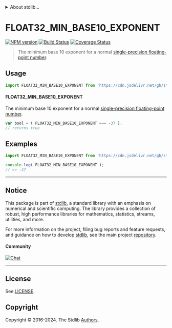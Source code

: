 <!--

@license Apache-2.0

Copyright (c) 2024 The Stdlib Authors.

Licensed under the Apache License, Version 2.0 (the "License");
you may not use this file except in compliance with the License.
You may obtain a copy of the License at

   http://www.apache.org/licenses/LICENSE-2.0

Unless required by applicable law or agreed to in writing, software
distributed under the License is distributed on an "AS IS" BASIS,
WITHOUT WARRANTIES OR CONDITIONS OF ANY KIND, either express or implied.
See the License for the specific language governing permissions and
limitations under the License.

-->


<details>
  <summary>
    About stdlib...
  </summary>
  <p>We believe in a future in which the web is a preferred environment for numerical computation. To help realize this future, we've built stdlib. stdlib is a standard library, with an emphasis on numerical and scientific computation, written in JavaScript (and C) for execution in browsers and in Node.js.</p>
  <p>The library is fully decomposable, being architected in such a way that you can swap out and mix and match APIs and functionality to cater to your exact preferences and use cases.</p>
  <p>When you use stdlib, you can be absolutely certain that you are using the most thorough, rigorous, well-written, studied, documented, tested, measured, and high-quality code out there.</p>
  <p>To join us in bringing numerical computing to the web, get started by checking us out on <a href="https://github.com/stdlib-js/stdlib">GitHub</a>, and please consider <a href="https://opencollective.com/stdlib">financially supporting stdlib</a>. We greatly appreciate your continued support!</p>
</details>

# FLOAT32_MIN_BASE10_EXPONENT

[![NPM version][npm-image]][npm-url] [![Build Status][test-image]][test-url] [![Coverage Status][coverage-image]][coverage-url] <!-- [![dependencies][dependencies-image]][dependencies-url] -->

> The minimum base 10 exponent for a normal [single-precision floating-point number][ieee754].



<section class="usage">

## Usage

<!-- eslint-disable id-length -->

```javascript
import FLOAT32_MIN_BASE10_EXPONENT from 'https://cdn.jsdelivr.net/gh/stdlib-js/constants-float32-min-base10-exponent@deno/mod.js';
```

#### FLOAT32_MIN_BASE10_EXPONENT

The minimum base 10 exponent for a normal [single-precision floating-point number][ieee754].

<!-- eslint-disable id-length -->

```javascript
var bool = ( FLOAT32_MIN_BASE10_EXPONENT === -37 );
// returns true
```

</section>

<!-- /.usage -->

<section class="examples">

## Examples

<!-- TODO: better example -->

<!-- eslint no-undef: "error" -->

<!-- eslint-disable id-length -->

```javascript
import FLOAT32_MIN_BASE10_EXPONENT from 'https://cdn.jsdelivr.net/gh/stdlib-js/constants-float32-min-base10-exponent@deno/mod.js';

console.log( FLOAT32_MIN_BASE10_EXPONENT );
// => -37
```

</section>

<!-- /.examples -->

<!-- C interface documentation. -->



<!-- Section for related `stdlib` packages. Do not manually edit this section, as it is automatically populated. -->

<section class="related">

</section>

<!-- /.related -->

<!-- Section for all links. Make sure to keep an empty line after the `section` element and another before the `/section` close. -->


<section class="main-repo" >

* * *

## Notice

This package is part of [stdlib][stdlib], a standard library with an emphasis on numerical and scientific computing. The library provides a collection of robust, high performance libraries for mathematics, statistics, streams, utilities, and more.

For more information on the project, filing bug reports and feature requests, and guidance on how to develop [stdlib][stdlib], see the main project [repository][stdlib].

#### Community

[![Chat][chat-image]][chat-url]

---

## License

See [LICENSE][stdlib-license].


## Copyright

Copyright &copy; 2016-2024. The Stdlib [Authors][stdlib-authors].

</section>

<!-- /.stdlib -->

<!-- Section for all links. Make sure to keep an empty line after the `section` element and another before the `/section` close. -->

<section class="links">

[npm-image]: http://img.shields.io/npm/v/@stdlib/constants-float32-min-base10-exponent.svg
[npm-url]: https://npmjs.org/package/@stdlib/constants-float32-min-base10-exponent

[test-image]: https://github.com/stdlib-js/constants-float32-min-base10-exponent/actions/workflows/test.yml/badge.svg?branch=main
[test-url]: https://github.com/stdlib-js/constants-float32-min-base10-exponent/actions/workflows/test.yml?query=branch:main

[coverage-image]: https://img.shields.io/codecov/c/github/stdlib-js/constants-float32-min-base10-exponent/main.svg
[coverage-url]: https://codecov.io/github/stdlib-js/constants-float32-min-base10-exponent?branch=main

<!--

[dependencies-image]: https://img.shields.io/david/stdlib-js/constants-float32-min-base10-exponent.svg
[dependencies-url]: https://david-dm.org/stdlib-js/constants-float32-min-base10-exponent/main

-->

[chat-image]: https://img.shields.io/gitter/room/stdlib-js/stdlib.svg
[chat-url]: https://app.gitter.im/#/room/#stdlib-js_stdlib:gitter.im

[stdlib]: https://github.com/stdlib-js/stdlib

[stdlib-authors]: https://github.com/stdlib-js/stdlib/graphs/contributors

[umd]: https://github.com/umdjs/umd
[es-module]: https://developer.mozilla.org/en-US/docs/Web/JavaScript/Guide/Modules

[deno-url]: https://github.com/stdlib-js/constants-float32-min-base10-exponent/tree/deno
[deno-readme]: https://github.com/stdlib-js/constants-float32-min-base10-exponent/blob/deno/README.md
[umd-url]: https://github.com/stdlib-js/constants-float32-min-base10-exponent/tree/umd
[umd-readme]: https://github.com/stdlib-js/constants-float32-min-base10-exponent/blob/umd/README.md
[esm-url]: https://github.com/stdlib-js/constants-float32-min-base10-exponent/tree/esm
[esm-readme]: https://github.com/stdlib-js/constants-float32-min-base10-exponent/blob/esm/README.md
[branches-url]: https://github.com/stdlib-js/constants-float32-min-base10-exponent/blob/main/branches.md

[stdlib-license]: https://raw.githubusercontent.com/stdlib-js/constants-float32-min-base10-exponent/main/LICENSE

[ieee754]: https://en.wikipedia.org/wiki/IEEE_754-1985

<!-- <related-links> -->

<!-- </related-links> -->

</section>

<!-- /.links -->
